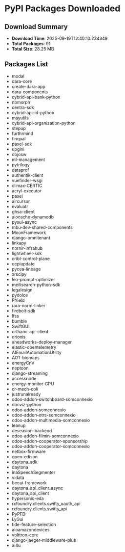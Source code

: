 # PyPI Packages Downloaded

## Download Summary
- **Download Time**: 2025-09-19T12:40:10.234349
- **Total Packages**: 91
- **Total Size**: 28.25 MB

## Packages List
- modal
- dara-core
- create-dara-app
- dara-components
- cybrid-api-bank-python
- nbmorph
- centra-sdk
- cybrid-api-id-python
- mayutils
- cybrid-api-organization-python
- stepup
- furthrmind
- finqual
- paxel-sdk
- upgini
- dojosw
- ml-management
- pytrilogy
- dataprof
- authentik-client
- vuefinder-wsgi
- climax-CERTIC
- acryl-executor
- paxel
- aircursor
- evaluatr
- ghsa-client
- aiocache-dynamodb
- pyxui-async
- mbu-dev-shared-components
- MoonFramework
- django-omnitenant
- linkapy
- nornir-infrahub
- lightwheel-sdk
- cribl-control-plane
- ocpiupdate
- pycea-lineage
- xrscipy
- leo-prompt-optimizer
- meilisearch-python-sdk
- legalesign
- pydolce
- PYield
- rara-norm-linker
- firebolt-sdk
- lfss
- bumble
- SwiftGUI
- orthanc-api-client
- orionis
- aheadworks-deploy-manager
- elastic-opentelemetry
- AIEmailAutomationUtility
- AOT-biomaps
- energyCnV
- neptoon
- django-streaming
- accessnode
- energy-monitor-GPU
- cr-mech-coli
- justrunalready
- odoo-addon-switchboard-somconnexio
- docviz-python
- odoo-addon-somconnexio
- odoo-addon-otrs-somconnexio
- odoo-addon-multimedia-somconnexio
- leanup
- deseasion-backend
- odoo-addon-filmin-somconnexio
- odoo-addon-cooperator-sponsorship
- odoo-addon-cooperator-somconnexio
- netbox-firmware
- open-edison
- daytona_sdk
- daytona
- inaSpeechSegmenter
- vidata
- beeai-framework
- daytona_api_client_async
- daytona_api_client
- hypersonic-eda
- rxfoundry.clients.swifty_oauth_api
- rxfoundry.clients.swifty_api
- PyPFD
- LyGui
- tide-feature-selection
- aioamazondevices
- volttron-core
- django-jaeger-middleware-plus
- ai4u
